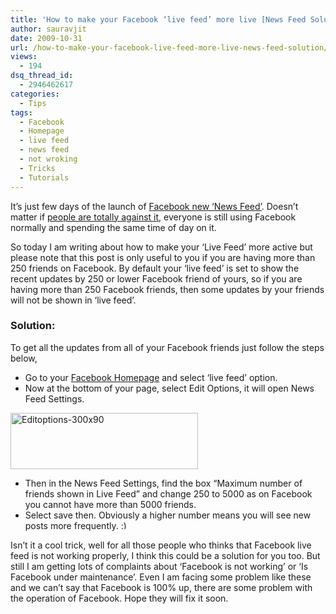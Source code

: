 ```yaml
---
title: 'How to make your Facebook ‘live feed’ more live [News Feed Solution]'
author: sauravjit
date: 2009-10-31
url: /how-to-make-your-facebook-live-feed-more-live-news-feed-solution/
views:
  - 194
dsq_thread_id:
  - 2946462617
categories:
  - Tips
tags:
  - Facebook
  - Homepage
  - live feed
  - news feed
  - not wroking
  - Tricks
  - Tutorials
---
```

It&#8217;s just few days of the launch of <a href="http://www.facebooknol.com/2009/10/24/refreshed-news-feed-look-new-facebook-homepage/" onclick="_gaq.push(['_trackEvent', 'outbound-article', 'http://www.facebooknol.com/2009/10/24/refreshed-news-feed-look-new-facebook-homepage/', 'Facebook new &#8216;News Feed&#8217;']);" target="_blank">Facebook new &#8216;News Feed&#8217;</a>. Doesn&#8217;t matter if <a href="http://www.facebooknol.com/2009/10/26/500000-facebook-users-against-new-news-feed-in-just-two-days/" onclick="_gaq.push(['_trackEvent', 'outbound-article', 'http://www.facebooknol.com/2009/10/26/500000-facebook-users-against-new-news-feed-in-just-two-days/', 'people are totally against it']);" target="_blank">people are totally against it</a>, everyone is still using Facebook normally and spending the same time of day on it.

So today I am writing about how to make your &#8216;Live Feed&#8217; more active but please note that this post is only useful to you if you are having more than 250 friends on Facebook. By default your &#8216;live feed&#8217; is set to show the recent updates by 250 or lower Facebook friend of yours, so if you are having more than 250 Facebook friends, then some updates by your friends will not be shown in &#8216;live feed&#8217;.

### Solution:

To get all the updates from all of your Facebook friends just follow the steps below,

  * Go to your <a href="http://www.facebook.com" onclick="_gaq.push(['_trackEvent', 'outbound-article', 'http://www.facebook.com', 'Facebook Homepage']);" target="_blank">Facebook Homepage</a> and select &#8216;live feed&#8217; option.
  * Now at the bottom of your page, select Edit Options, it will open News Feed Settings.

<img class="aligncenter size-full  wp-image-54328" src="http://cdn.devilsworkshop.org/files/2009/10/Editoptions-300x901.jpg" alt="Editoptions-300x90" width="300" height="90" />

  * Then in the News Feed Settings, find the box &#8220;Maximum number of friends shown in Live Feed&#8221; and change 250 to 5000 as on Facebook you cannot have more than 5000 friends.
  * Select save then. Obviously a higher number means you will see new posts more frequently. <img src="http://devilsworkshop.org/wp-includes/images/smilies/simple-smile.png" alt=":)" class="wp-smiley" style="height: 1em; max-height: 1em;" />

Isn&#8217;t it a cool trick, well for all those people who thinks that Facebook live feed is not working properly, I think this could be a solution for you too. But still I am getting lots of complaints about &#8216;Facebook is not working&#8217; or &#8216;Is Facebook under maintenance&#8217;. Even I am facing some problem like these and we can&#8217;t say that Facebook is 100% up, there are some problem with the operation of Facebook. Hope they will fix it soon.
